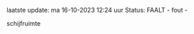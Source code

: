 laatste update: 
ma 16-10-2023 12:24   uur 
Status: FAALT - fout - 
<div class="service R">schijfruimte</div>